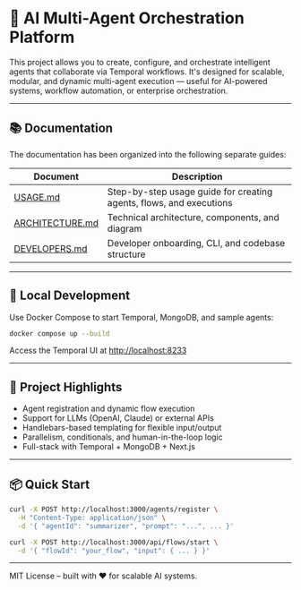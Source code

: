 # 🧠 AI Multi-Agent Orchestration Platform

This project allows you to create, configure, and orchestrate intelligent agents that collaborate via Temporal workflows. It's designed for scalable, modular, and dynamic multi-agent execution — useful for AI-powered systems, workflow automation, or enterprise orchestration.

---

## 📚 Documentation

The documentation has been organized into the following separate guides:

| Document | Description |
|----------|-------------|
| [USAGE.md](./docs/USAGE.md) | Step-by-step usage guide for creating agents, flows, and executions |
| [ARCHITECTURE.md](./docs/ARCHITECTURE.md) | Technical architecture, components, and diagram |
| [DEVELOPERS.md](./docs/DEVELOPERS.md) | Developer onboarding, CLI, and codebase structure |

---

## 🐳 Local Development

Use Docker Compose to start Temporal, MongoDB, and sample agents:

```bash
docker compose up --build
```

Access the Temporal UI at [http://localhost:8233](http://localhost:8233)

---

## 🧩 Project Highlights

- Agent registration and dynamic flow execution
- Support for LLMs (OpenAI, Claude) or external APIs
- Handlebars-based templating for flexible input/output
- Parallelism, conditionals, and human-in-the-loop logic
- Full-stack with Temporal + MongoDB + Next.js

---

## 📦 Quick Start

```bash
curl -X POST http://localhost:3000/agents/register \
  -H "Content-Type: application/json" \
  -d '{ "agentId": "summarizer", "prompt": "...", ... }'
```

```bash
curl -X POST http://localhost:3000/api/flows/start \
  -d '{ "flowId": "your_flow", "input": { ... } }'
```

---

MIT License – built with ❤️ for scalable AI systems.
